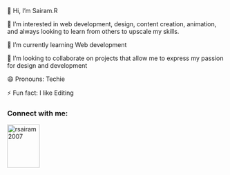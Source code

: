 👋 Hi, I’m Sairam.R

👀 I’m interested in web development, design, content creation, animation, and always looking to learn from others to upscale my skills.

🌱 I’m currently learning Web development 

💞️ I’m looking to collaborate on projects that allow me to express my passion for design and development

😄 Pronouns: Techie

⚡ Fun fact: I like Editing 


<h3 align="left">Connect with me:</h3>
<p align="left">
<a href="https://www.hackerrank.com/rsairam2007"  target=”_blank”  > <img align="center" src="https://raw.githubusercontent.com/rahuldkjain/github-profile-readme-generator/master/src/images/icons/Social/hackerrank.svg" alt="rsairam2007" height="100" width="75" /></a>
</p>

<!---
Sairam-Radhakrishnan/Sairam-Radhakrishnan is a ✨ special ✨ repository because its `README.md` (this file) appears on your GitHub profile.
You can click the Preview link to take a look at your changes.
--->
